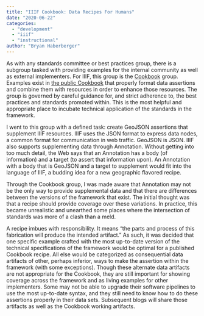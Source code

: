 ```yaml
---
title: "IIIF Cookbook: Data Recipes For Humans"
date: "2020-06-22"
categories: 
  - "development"
  - "iiif"
  - "instructional"
author: "Bryan Haberberger"
---
```


As with any standards committee or best practices group, there is a subgroup tasked with providing examples for the internal community as well as external implementers.  For IIIF, this group is the [Cookbook](https://iiif.io/api/cookbook/) group.  Examples exist in [the public Cookbook](https://iiif.io/api/cookbook/) that properly format data assertions and combine them with resources in order to enhance those resources.  The group is governed by careful guidance for, and strict adherence to, the best practices and standards promoted within.  This is the most helpful and appropriate place to incubate technical application of the standards in the framework.

I went to this group with a defined task: create GeoJSON assertions that supplement IIIF resources.  IIIF uses the JSON format to express data nodes, a common format for communication in web traffic.  GeoJSON is JSON.  IIIF also supports supplementing data through Annotation.  Without getting into too much detail, the Web says that an Annotation has a body (of information) and a target (to assert that information upon).  An Annotation with a body that is GeoJSON and a target to supplement would fit into the language of IIIF, a budding idea for a new geographic flavored recipe.

Through the Cookbook group, I was made aware that Annotation may not be the only way to provide supplemental data and that there are differences between the versions of the framework that exist.  The initial thought was that a recipe should provide coverage over these variations.  In practice, this became unrealistic and unearthed some places where the intersection of standards was more of a clash than a meld.

A recipe imbues with responsibility.  It means “the parts and process of this fabrication will produce the intended artifact.”  As such, it was decided that one specific example crafted with the most up-to-date version of the technical specifications of the framework would be optimal for a published Cookbook recipe.  All else would be categorized as consequential data artifacts of other, perhaps inferior, ways to make the assertion within the framework (with some exceptions).  Though these alternate data artifacts are not appropriate for the Cookbook, they are still important for showing coverage across the framework and as living examples for other implementers.  Some may not be able to upgrade their software pipelines to use the most up-to-date syntax, and they still need to know how to do these assertions properly in their data sets.  Subsequent blogs will share those artifacts as well as the Cookbook working artifacts.

